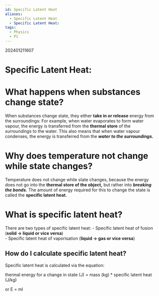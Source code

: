 ```yaml
---
id: Specific Latent Heat
aliases:
  - Specific Latent Heat
  - Specific Latent Heat:
tags:
  - Physics
  - P1
---
```

202401211607

# Specific Latent Heat:

# What happens when substances change state?

When substances change state, they either **take in or release** energy from the surroundings: For example, when water evaporates to form water vapour, the energy is transferred from the **thermal store** of the *surroundings* to the water. This also means that when water vapour condenses, the energy is transferred from the ***water to the surroundings.***
# Why does temperature not change while state changes?

Temperature does not change while state changes, because the energy does not go into the **thermal store of the object,** but rather into ***breaking the bonds.*** The amount of energy required for this to change the state is called the **specific latent heat.** 

# What is specific latent heat?

There are two types of specific latent heat:
    - Specific latent heat of fusion (**solid → liquid or vice versa**)  
    - Specific latent heat of vaporisation (**liquid → gas or vice versa**)

## How do I calculate specific latent heat?

Specific latent heat is calculated via the equation:

thermal energy for a change in state (J) = mass (kg) * specific latent heat (J/kg)

or E = ml
